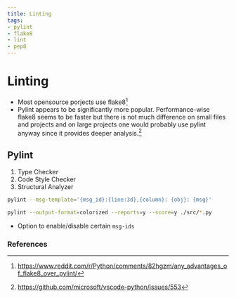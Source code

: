 ```yaml
---
title: Linting
tags:
- pylint
- flake8
- lint
- pep8
---
```


# Linting

<TagLinks />

* Most opensource porjects use flake8[^2]
* Pylint appears to be significantly more popular. Performance-wise flake8 seems to be faster but there is not much difference on small files and projects and on large projects one would probably use pylint anyway since it provides deeper analysis.[^1]

## Pylint

1. Type Checker
2. Code Style Checker
3. Structural Analyzer

```bash
pylint --msg-template='{msg_id}:{line:3d},{column}: {obj}: {msg}'

pylint --output-format=colorized --reports=y --score=y ./src/*.py
```

* Option to enable/disable certain `msg-ids`

[flake8]: https://gitlab.com/pycqa/flake8
[pylint]: http://pylint.pycqa.org/en/latest/tutorial.html

### References

[^1]: https://github.com/microsoft/vscode-python/issues/553
[^2]: https://www.reddit.com/r/Python/comments/82hgzm/any_advantages_of_flake8_over_pylint/


